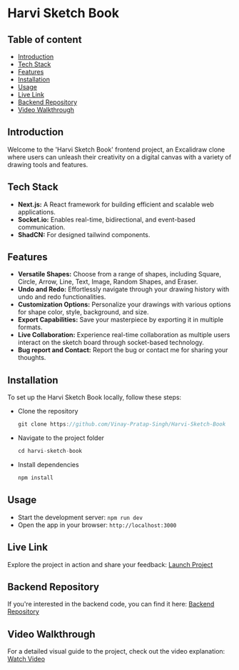 # **Harvi Sketch Book**

## Table of content

- [Introduction](#introduction)
- [Tech Stack](#tech-stack)
- [Features](#features)
- [Installation](#features)
- [Usage](#usage)
- [Live Link](#live-link)
- [Backend Repository](#backend-repository)
- [Video Walkthrough](#video-walkthrough)

## Introduction

Welcome to the 'Harvi Sketch Book' frontend project, an Excalidraw clone where users can unleash their creativity on a digital canvas with a variety of drawing tools and features.

## Tech Stack

- **Next.js:** A React framework for building efficient and scalable web applications.
- **Socket.io:** Enables real-time, bidirectional, and event-based communication.
- **ShadCN:** For designed tailwind components.

## Features

- **Versatile Shapes:** Choose from a range of shapes, including Square, Circle, Arrow, Line, Text, Image, Random Shapes, and Eraser.
- **Undo and Redo:** Effortlessly navigate through your drawing history with undo and redo functionalities.
- **Customization Options:** Personalize your drawings with various options for shape color, style, background, and size.
- **Export Capabilities:** Save your masterpiece by exporting it in multiple formats.
- **Live Collaboration:** Experience real-time collaboration as multiple users interact on the sketch board through socket-based technology.
- **Bug report and Contact:** Report the bug or contact me for sharing your thoughts.

## Installation

To set up the Harvi Sketch Book locally, follow these steps:

- Clone the repository

  ```js
  git clone https://github.com/Vinay-Pratap-Singh/Harvi-Sketch-Book
  ```

- Navigate to the project folder
  ```js
  cd harvi-sketch-book
  ```
- Install dependencies
  ```js
  npm install
  ```

## Usage

- Start the development server: `npm run dev`
- Open the app in your browser: `http://localhost:3000`

## Live Link

Explore the project in action and share your feedback: [Launch Project](https://harvi-sketch-book.vercel.app/)

## Backend Repository

If you're interested in the backend code, you can find it here:
[Backend Repository](https://github.com/Vinay-Pratap-Singh/Harvi-Sketch-Book-Server)

## Video Walkthrough

For a detailed visual guide to the project, check out the video explanation: [Watch Video](https://www.linkedin.com/posts/vinay-pratap-singh-harvi-4b265a212_projectcompletion-sketchbook-canvas-activity-7144594235172790272-W2IU?utm_source=share&utm_medium=member_desktop)
